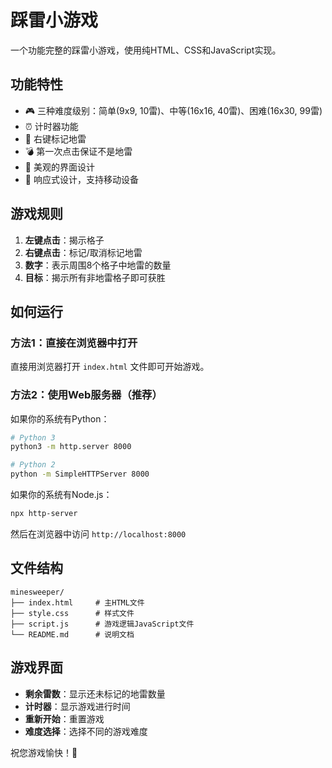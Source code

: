 # 踩雷小游戏

一个功能完整的踩雷小游戏，使用纯HTML、CSS和JavaScript实现。

## 功能特性

- 🎮 三种难度级别：简单(9x9, 10雷)、中等(16x16, 40雷)、困难(16x30, 99雷)
- ⏰ 计时器功能
- 🚩 右键标记地雷
- 💣 第一次点击保证不是地雷
- 🎨 美观的界面设计
- 📱 响应式设计，支持移动设备

## 游戏规则

1. **左键点击**：揭示格子
2. **右键点击**：标记/取消标记地雷
3. **数字**：表示周围8个格子中地雷的数量
4. **目标**：揭示所有非地雷格子即可获胜

## 如何运行

### 方法1：直接在浏览器中打开
直接用浏览器打开 `index.html` 文件即可开始游戏。

### 方法2：使用Web服务器（推荐）
如果你的系统有Python：
```bash
# Python 3
python3 -m http.server 8000

# Python 2
python -m SimpleHTTPServer 8000
```

如果你的系统有Node.js：
```bash
npx http-server
```

然后在浏览器中访问 `http://localhost:8000`

## 文件结构

```
minesweeper/
├── index.html     # 主HTML文件
├── style.css      # 样式文件
├── script.js      # 游戏逻辑JavaScript文件
└── README.md      # 说明文档
```

## 游戏界面

- **剩余雷数**：显示还未标记的地雷数量
- **计时器**：显示游戏进行时间
- **重新开始**：重置游戏
- **难度选择**：选择不同的游戏难度

祝您游戏愉快！🎉
